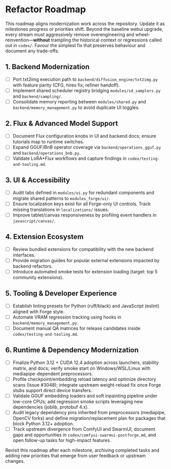 # Refactor Roadmap

This roadmap aligns modernization work across the repository. Update it as milestones progress or priorities shift. Beyond the baseline webui upgrade, every stream must aggressively remove overengineering and wheel-reinvention—**without** trampling the historical context or regressions called out in `codex/`. Favour the simplest fix that preserves behaviour and document any trade-offs.

## 1. Backend Modernization
- [ ] Port txt2img execution path to `backend/diffusion_engine/txt2img.py` with feature parity (CFG, hires fix, refiner handoff).
- [ ] Implement shared scheduler registry bridging `modules/sd_samplers.py` and `backend/sampling/`.
- [ ] Consolidate memory reporting between `modules/shared.py` and `backend/memory_management.py` to avoid duplicate UI toggles.

## 2. Flux & Advanced Model Support
- [ ] Document Flux configuration knobs in UI and backend docs; ensure tutorials map to runtime switches.
- [ ] Expand GGUF/BnB operator coverage via `backend/operations_gguf.py` and `backend/operations_bnb.py`.
- [ ] Validate LoRA+Flux workflows and capture findings in `codex/testing-and-tooling.md`.

## 3. UI & Accessibility
- [ ] Audit tabs defined in `modules/ui.py` for redundant components and migrate shared patterns to `modules_forge/ui/`.
- [ ] Ensure localization keys exist for all Forge-only UI controls. Track missing translations in `localizations/` issues.
- [ ] Improve tablet/canvas responsiveness by profiling event handlers in `javascript/canvas/`.

## 4. Extension Ecosystem
- [ ] Review bundled extensions for compatibility with the new backend interfaces.
- [ ] Provide migration guides for popular external extensions impacted by backend refactors.
- [ ] Introduce automated smoke tests for extension loading (target: top 5 community extensions).

## 5. Tooling & Developer Experience
- [ ] Establish linting presets for Python (ruff/black) and JavaScript (eslint) aligned with Forge style.
- [ ] Automate VRAM regression tracking using hooks in `backend/memory_management.py`.
- [ ] Document manual QA matrices for release candidates inside `codex/testing-and-tooling.md`.

## 6. Runtime & Dependency Modernization
- [ ] Finalize Python 3.12 + CUDA 12.4 adoption across launchers, stability matrix, and docs; verify smoke start on Windows/WSL/Linux with mediapipe-dependent preprocessors.
- [ ] Profile checkpoint/embedding reload latency and optimize directory scans (Issue #3048); integrate upstream weight-reload fix once Forge stubs support direct device transfers.
- [ ] Validate GGUF embedding loaders and soft inpainting pipeline under low-core CPUs; add regression smoke scripts leveraging new dependencies (joblib, protobuf 4.x).
- [ ] Audit legacy dependency pins inherited from preprocessors (mediapipe, OpenCV forks) and define migration/replacement plan for packages that block Python 3.12+ adoption.
- [ ] Track upstream divergence from ComfyUI and SwarmUI; document gaps and opportunities in `codex/comfyui-swarmui-postforge.md`, and open follow-up tasks for high-impact features.

Revisit this roadmap after each milestone, archiving completed tasks and adding new priorities that emerge from user feedback or upstream changes.
